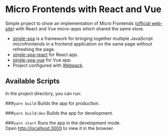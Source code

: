 # Micro Frontends with React and Vue

Simple project to show an implementation of Micro Frontends ([official web-site](https://micro-frontends.org/)) with React and Vue micro-apps which shared the same store.

* [single-spa](https://github.com/single-spa/single-spa) is a framework for bringing together multiple JavaScript microfrontends in a frontend application on the same page without refreshing the page.
* [single-spa-react](https://github.com/single-spa/single-spa-react) for React app.
* [single-spa-vue](https://github.com/single-spa/single-spa-vue) for Vue app.
* Project configured with [Webpack](https://github.com/webpack/webpack).

## Available Scripts

In the project directory, you can run:

###`yarn build`
Builds the app for production.

###`yarn build:dev`
Builds the app for development.

###`yarn start`
Runs the app in the development mode.\
Open [http://localhost:3000](http://localhost:3000) to view it in the browser.

